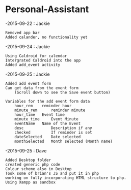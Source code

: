 # Personal-Assistant


-2015-09-22 : Jackie 

	Removed app bar 	
	Added calander, no functionality yet 
	
-2015-09-24 : Jackie 

	Using Caldroid for calendar 	
	Intergrated Caldroid into the app	
	Added add_event activity

-2015-09-25 : Jackie

	Added add event form
	Can get data from the event form 
		(Scroll down to see the Save event button)
		
	Variables for the add event form data
		hour_rem  	reminder hour
		minute_rem  	reminder minute
		hour_time  	Event time
		minute_time  	Event Minute
		eventName 	Name of the Event
		desc 			Description if any
		checked 		If reminder is set
		dateSelected 	Date selected
		monthSelected	Month selected (Month name)
		
	
-2015-09-25 : Dave
	
	Added Desktop folder
	created generic php code
	Colour scheme also in Desktop
	Took some of brian's JS and put it in php
	working on fully incorporating HTML structure to php.
	Using Xampp as sandbox
